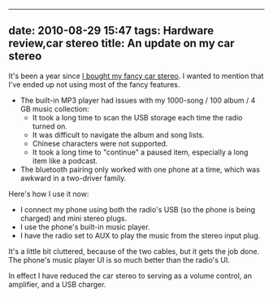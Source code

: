
---
date: 2010-08-29 15:47
tags: Hardware review,car stereo
title: An update on my car stereo
---

It's been a year since
[I bought my fancy car stereo](/assets/posts/2010-08-29-An_update_on_my_car_stereo-Too_Many_Words_about_Car_Stereos.html).
I wanted to mention that I've ended up not using most of the fancy features.

* The built-in MP3 player had issues with my 1000-song / 100 album / 4 GB music collection:
  * It took a long time to scan the USB storage each time the radio turned on.
  * It was difficult to navigate the album and song lists.
  * Chinese characters were not supported.
  * It took a long time to "continue" a paused item, especially a long item like a podcast.
* The bluetooth pairing only worked with one phone at a time, which was awkward in a two-driver family.

Here's how I use it now:

* I connect my phone using both the radio's USB (so the phone is being charged) and mini stereo plugs.
* I use the phone's built-in music player.
* I have the radio set to AUX to play the music from the stereo input plug.

It's a little bit cluttered, because of the two cables, but it gets the job
done. The phone's music player UI is so much better than the radio's UI.

In effect I have reduced the car stereo to serving as a volume control, an
amplifier, and a USB charger.
